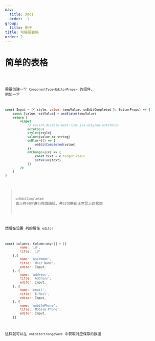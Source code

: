 ```yaml
---
nav:
  title: Docs
  order: -1
group:
  title: 例子
title: 可编辑表格
order: 2
---
```


# 简单的表格

<code src="../../../src/editor.tsx" title="单元格编辑" desc="这是一个简单的自定义单元格编辑的表格, 双击可进行表格编辑" />


需要创建一个 `ComponentType<EditorProps>` 的组件, 例如一下
 
```jsx | pure
const Input = ({ style, value: tempValue, onEditCompleted }: EditorProps) => {
    const [value, setValue] = useState(tempValue)
    return (
        <input
            // eslint-disable-next-line jsx-a11y/no-autofocus
            autoFocus
            style={style}
            value={value as string}
            onBlur={() => {
                onEditCompleted(value)
            }}
            onChange={(e) => {
                const text = e.target.value
                setValue(text)
            }}
        />
    )
}
```

> `onEditCompleted` 表示在何时进行完成编辑，并且切换到正常显示的状态


然后在设置 列的属性 `editor`

```jsx | pure
const columns: Column<any>[] = [{
        name: 'id',
        title: 'id'
    },{
        name: 'userName',
        title: 'User Name',
        editor: Input,
    }, {
        name: 'address',
        title: 'Address',
        editor: Input,
    }, {
        name: 'email',
        title: 'E-Mail',
        editor: Input,
    }, {
        name: 'mobilePhone',
        title: 'Mobile Phone',
        editor: Input,
    }]
```

这样就可以在 `onEditorChangeSave` 中获取对应保存的数据

